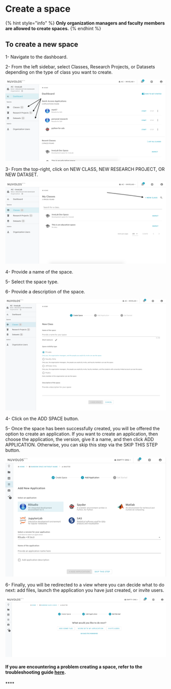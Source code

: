 # Create a space

{% hint style="info" %}
**Only organization managers and faculty members are allowed to create spaces.** 
{% endhint %}

## To create a new space

1- Navigate to the dashboard.

2- From the left sidebar, select Classes, Research Projects, or Datasets depending on the type of class you want to create.

![](../../.gitbook/assets/screen-shot-2020-02-12-at-2.27.50-pm.png)

3- From the top-right, click on NEW CLASS, NEW RESEARCH PROJECT, OR NEW DATASET.

![](../../.gitbook/assets/screen-shot-2020-02-12-at-3.12.39-pm.png)

4- Provide a name of the space.

5- Select the space type.

6- Provide a description of the space.

![](../../.gitbook/assets/screen-shot-2020-02-12-at-3.15.49-pm-2.png)

4- Click on the ADD SPACE button.

5- Once the space has been successfully created, you will be offered the option to create an application. If you want to create an application, then choose the application, the version, give it a name, and then click ADD APPLICATION. Otherwise, you can skip this step via the SKIP THIS STEP button.

![](../../.gitbook/assets/screen-shot-2020-02-12-at-3.20.16-pm-2.png)



6- Finally, you will be redirected to a view where you can decide what to do next: add files, launch the application you have just created, or invite users.

![](../../.gitbook/assets/screen-shot-2020-02-12-at-3.24.12-pm-2%20%282%29.png)



#### If you are encountering a problem creating a space, refer to the troubleshooting guide [here](../../troubleshooting/authorization-issues/cannot-create-a-space.md).

\*\*\*\*


